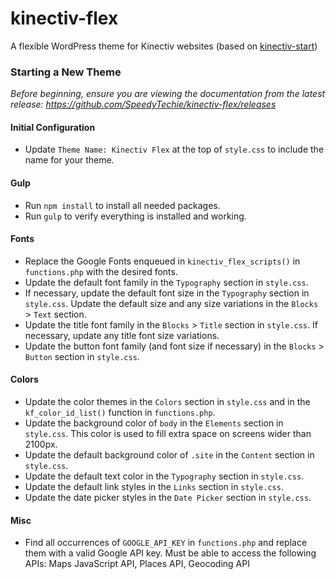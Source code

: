 # kinectiv-flex
A flexible WordPress theme for Kinectiv websites (based on [kinectiv-start](https://github.com/SpeedyTechie/kinectiv-start))

### Starting a New Theme
*Before beginning, ensure you are viewing the documentation from the latest release: https://github.com/SpeedyTechie/kinectiv-flex/releases*

#### Initial Configuration
* Update `Theme Name: Kinectiv Flex` at the top of `style.css` to include the name for your theme.

#### Gulp
* Run `npm install` to install all needed packages.
* Run `gulp` to verify everything is installed and working.

#### Fonts
* Replace the Google Fonts enqueued in `kinectiv_flex_scripts()` in `functions.php` with the desired fonts.
* Update the default font family in the `Typography` section in `style.css`.
* If necessary, update the default font size in the `Typography` section in `style.css`. Update the default size and any size variations in the `Blocks` > `Text` section.
* Update the title font family in the `Blocks` > `Title` section in `style.css`. If necessary, update any title font size variations.
* Update the button font family (and font size if necessary) in the `Blocks` > `Button` section in `style.css`.

#### Colors
* Update the color themes in the `Colors` section in `style.css` and in the `kf_color_id_list()` function in `functions.php`.
* Update the background color of `body` in the `Elements` section in `style.css`. This color is used to fill extra space on screens wider than 2100px.
* Update the default background color of `.site` in the `Content` section in `style.css`.
* Update the default text color in the `Typography` section in `style.css`.
* Update the default link styles in the `Links` section in `style.css`.
* Update the date picker styles in the `Date Picker` section in `style.css`.

#### Misc
* Find all occurrences of `GOOGLE_API_KEY` in `functions.php` and replace them with a valid Google API key. Must be able to access the following APIs: Maps JavaScript API, Places API, Geocoding API
